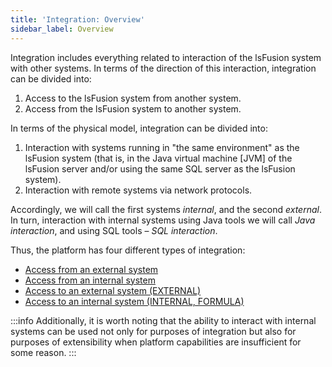 ```yaml
---
title: 'Integration: Overview'
sidebar_label: Overview
---
```


Integration includes everything related to interaction of the lsFusion system with other systems. In terms of the direction of this interaction, integration can be divided into: 

1.  Access to the lsFusion system from another system.
2.  Access from the lsFusion system to another system.

In terms of the physical model, integration can be divided into:

1.  Interaction with systems running in "the same environment" as the lsFusion system (that is, in the Java virtual machine \[JVM\] of the lsFusion server and/or using the same SQL server as the lsFusion system).
2.  Interaction with remote systems via network protocols.

Accordingly, we will call the first systems *internal*, and the second *external*. In turn, interaction with internal systems using Java tools we will call *Java interaction*, and using SQL tools – *SQL interaction*.

Thus, the platform has four different types of integration:

-   [Access from an external system](Access_from_an_external_system.md)
-   [Access from an internal system](Access_from_an_internal_system.md)
-   [Access to an external system (EXTERNAL)](Access_to_an_external_system_EXTERNAL_.md) 
-   [Access to an internal system (INTERNAL, FORMULA)](Access_to_an_internal_system_INTERNAL_FORMULA_.md)


:::info
Additionally, it is worth noting that the ability to interact with internal systems can be used not only for purposes of integration but also for purposes of extensibility when platform capabilities are insufficient for some reason.
:::
